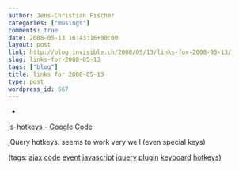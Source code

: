 ```yaml
---
author: Jens-Christian Fischer
categories: ["musings"]
comments: true
date: 2008-05-13 16:43:16+00:00
layout: post
link: http://blog.invisible.ch/2008/05/13/links-for-2008-05-13/
slug: links-for-2008-05-13
tags: ["blog"]
title: links for 2008-05-13
type: post
wordpress_id: 667
---
```



	
  * 
		

[js-hotkeys - Google Code](http://code.google.com/p/js-hotkeys/)


		

jQuery hotkeys. seems to work very well (even special keys)


		

(tags: [ajax](http://del.icio.us/jaycee/ajax) [code](http://del.icio.us/jaycee/code) [event](http://del.icio.us/jaycee/event) [javascript](http://del.icio.us/jaycee/javascript) [jquery](http://del.icio.us/jaycee/jquery) [plugin](http://del.icio.us/jaycee/plugin) [keyboard](http://del.icio.us/jaycee/keyboard) [hotkeys](http://del.icio.us/jaycee/hotkeys))


	


